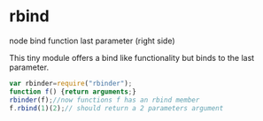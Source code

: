 # rbind

node bind function last parameter (right side)

This tiny module offers a bind like functionality but binds to the last parameter.

```javascript
var rbinder=require("rbinder");
function f() {return arguments;}
rbinder(f);//now functions f has an rbind member
f.rbind(1)(2);// should return a 2 parameters argument
```
